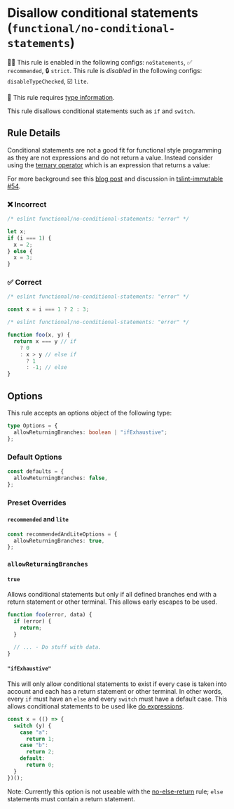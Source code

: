 <!-- markdownlint-disable -->
<!-- begin auto-generated rule header -->

# Disallow conditional statements (`functional/no-conditional-statements`)

💼🚫 This rule is enabled in the following configs: `noStatements`, ✅ `recommended`, 🔒 `strict`. This rule is _disabled_ in the following configs: `disableTypeChecked`, ☑️ `lite`.

💭 This rule requires [type information](https://typescript-eslint.io/linting/typed-linting).

<!-- end auto-generated rule header -->
<!-- markdownlint-restore -->
<!-- markdownlint-restore -->

This rule disallows conditional statements such as `if` and `switch`.

## Rule Details

Conditional statements are not a good fit for functional style programming as they are not expressions and do not return
a value. Instead consider using the
[ternary operator](https://developer.mozilla.org/en-US/docs/Web/JavaScript/Reference/Operators/Conditional_Operator)
which is an expression that returns a value:

For more background see this [blog post](https://hackernoon.com/rethinking-javascript-the-if-statement-b158a61cd6cb)
and discussion in [tslint-immutable #54](https://github.com/jonaskello/tslint-immutable/issues/54).

### ❌ Incorrect

<!-- eslint-skip -->

```js
/* eslint functional/no-conditional-statements: "error" */

let x;
if (i === 1) {
  x = 2;
} else {
  x = 3;
}
```

### ✅ Correct

```js
/* eslint functional/no-conditional-statements: "error" */

const x = i === 1 ? 2 : 3;
```

```js
/* eslint functional/no-conditional-statements: "error" */

function foo(x, y) {
  return x === y // if
    ? 0
    : x > y // else if
      ? 1
      : -1; // else
}
```

## Options

This rule accepts an options object of the following type:

```ts
type Options = {
  allowReturningBranches: boolean | "ifExhaustive";
};
```

### Default Options

```ts
const defaults = {
  allowReturningBranches: false,
};
```

### Preset Overrides

#### `recommended` and `lite`

```ts
const recommendedAndLiteOptions = {
  allowReturningBranches: true,
};
```

### `allowReturningBranches`

#### `true`

Allows conditional statements but only if all defined branches end with a return statement or other terminal.
This allows early escapes to be used.

```js
function foo(error, data) {
  if (error) {
    return;
  }

  // ... - Do stuff with data.
}
```

#### `"ifExhaustive"`

This will only allow conditional statements to exist if every case is taken into account and each has a return statement
or other terminal. In other words, every `if` must have an `else` and every `switch` must have a default case.
This allows conditional statements to be used like [do expressions](https://github.com/tc39/proposal-do-expressions).

```js
const x = (() => {
  switch (y) {
    case "a":
      return 1;
    case "b":
      return 2;
    default:
      return 0;
  }
})();
```

Note: Currently this option is not useable with the [no-else-return](https://eslint.org/docs/rules/no-else-return) rule;
`else` statements must contain a return statement.
